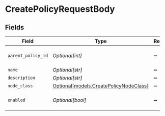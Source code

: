 # CreatePolicyRequestBody


## Fields

| Field                                                                        | Type                                                                         | Required                                                                     | Description                                                                  |
| ---------------------------------------------------------------------------- | ---------------------------------------------------------------------------- | ---------------------------------------------------------------------------- | ---------------------------------------------------------------------------- |
| `parent_policy_id`                                                           | *Optional[int]*                                                              | :heavy_minus_sign:                                                           | Parent Policy identifier                                                     |
| `name`                                                                       | *Optional[str]*                                                              | :heavy_minus_sign:                                                           | Name                                                                         |
| `description`                                                                | *Optional[str]*                                                              | :heavy_minus_sign:                                                           | Description                                                                  |
| `node_class`                                                                 | [Optional[models.CreatePolicyNodeClass]](../models/createpolicynodeclass.md) | :heavy_minus_sign:                                                           | Node Class                                                                   |
| `enabled`                                                                    | *Optional[bool]*                                                             | :heavy_minus_sign:                                                           | Policy Enabled Flag                                                          |